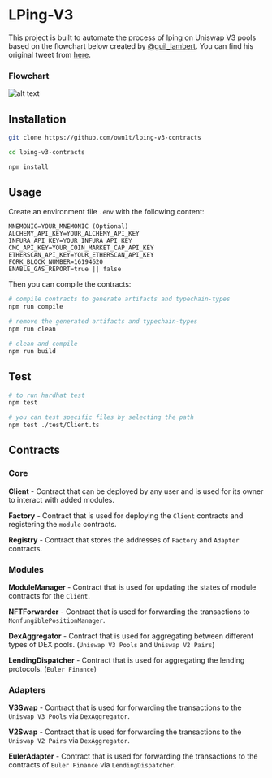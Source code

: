# LPing-V3

This project is built to automate the process of lping on Uniswap V3 pools based on the flowchart below created by <a href="https://twitter.com/guil_lambert">@guil_lambert</a>. You can find his original tweet from <a href="https://twitter.com/guil_lambert/status/1484186937736970240">here</a>.

### Flowchart

![alt text](https://pbs.twimg.com/media/FJjglWvVUAYime0?format=jpg&name=360x360)

## Installation

```bash
git clone https://github.com/own1t/lping-v3-contracts

cd lping-v3-contracts

npm install
```

## Usage

Create an environment file `.env` with the following content:

```text
MNEMONIC=YOUR_MNEMONIC (Optional)
ALCHEMY_API_KEY=YOUR_ALCHEMY_API_KEY
INFURA_API_KEY=YOUR_INFURA_API_KEY
CMC_API_KEY=YOUR_COIN_MARKET_CAP_API_KEY
ETHERSCAN_API_KEY=YOUR_ETHERSCAN_API_KEY
FORK_BLOCK_NUMBER=16194620
ENABLE_GAS_REPORT=true || false
```

Then you can compile the contracts:

```bash
# compile contracts to generate artifacts and typechain-types
npm run compile

# remove the generated artifacts and typechain-types
npm run clean

# clean and compile
npm run build
```

## Test

```bash
# to run hardhat test
npm test

# you can test specific files by selecting the path
npm test ./test/Client.ts
```

## Contracts

### Core

**Client** - Contract that can be deployed by any user and is used for its owner to interact with added modules.

**Factory** - Contract that is used for deploying the `Client` contracts and registering the `module` contracts.

**Registry** - Contract that stores the addresses of `Factory` and `Adapter` contracts.

### Modules

**ModuleManager** - Contract that is used for updating the states of module contracts for the `Client`.

**NFTForwarder** - Contract that is used for forwarding the transactions to `NonfungiblePositionManager`.

**DexAggregator** - Contract that is used for aggregating between different types of DEX pools. (`Uniswap V3 Pools` and `Uniswap V2 Pairs`)

**LendingDispatcher** - Contract that is used for aggregating the lending protocols. (`Euler Finance`)

### Adapters

**V3Swap** - Contract that is used for forwarding the transactions to the `Uniswap V3 Pools` via `DexAggregator`.

**V2Swap** - Contract that is used for forwarding the transactions to the `Uniswap V2 Pairs` via `DexAggregator`.

**EulerAdapter** - Contract that is used for forwarding the transactions to the contracts of `Euler Finance` via `LendingDispatcher`.
